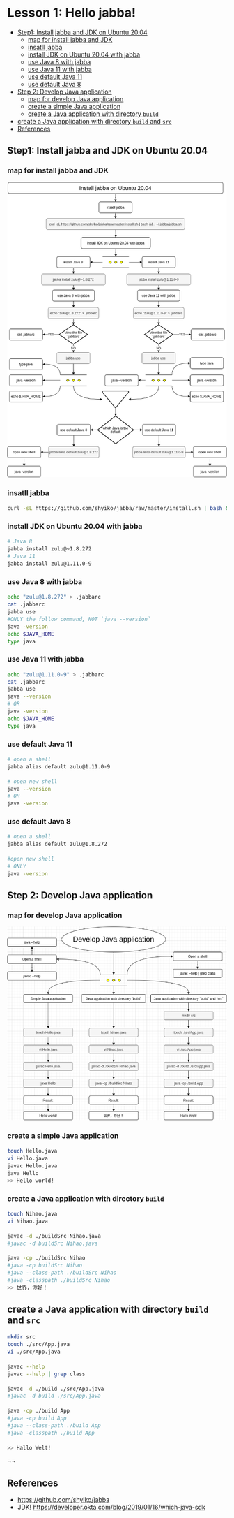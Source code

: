 <h1>Lesson 1: Hello jabba!</h1>

- [Step1:  Install jabba and JDK on Ubuntu 20.04](#step1--install-jabba-and-jdk-on-ubuntu-2004)
  - [map for install jabba and JDK](#map-for-install-jabba-and-jdk)
  - [insatll jabba](#insatll-jabba)
  - [install JDK on Ubuntu 20.04 with jabba](#install-jdk-on-ubuntu-2004-with-jabba)
  - [use Java 8 with jabba](#use-java-8-with-jabba)
  - [use Java 11 with jabba](#use-java-11-with-jabba)
  - [use default Java 11](#use-default-java-11)
  - [use default Java 8](#use-default-java-8)
- [Step 2: Develop Java application](#step-2-develop-java-application)
  - [map for develop Java application](#map-for-develop-java-application)
  - [create a simple Java application](#create-a-simple-java-application)
  - [create a Java application with directory `build`](#create-a-java-application-with-directory-build)
- [create a Java application with directory `build` and `src`](#create-a-java-application-with-directory-build-and-src)
- [References](#references)


## Step1:  Install jabba and JDK on Ubuntu 20.04

### map for install jabba and JDK

![101_hello_jabba-Step1-install-jabba](docs/images/101_hello_jabba-Step1-install-jabba.png)

### insatll jabba
```bash
curl -sL https://github.com/shyiko/jabba/raw/master/install.sh | bash && . ~/.jabba/jabba.sh
```

### install JDK on Ubuntu 20.04 with jabba

```bash
# Java 8
jabba install zulu@~1.8.272
# Java 11
jabba install zulu@1.11.0-9
```

### use Java 8 with jabba
```bash
echo "zulu@1.8.272" > .jabbarc
cat .jabbarc
jabba use
#ONLY the follow command, NOT `java --version`
java -version
echo $JAVA_HOME
type java
```

### use Java 11 with jabba
```bash
echo "zulu@1.11.0-9" > .jabbarc
cat .jabbarc
jabba use
java --version
# OR
java -version
echo $JAVA_HOME
type java
```

### use default Java 11
```bash
# open a shell
jabba alias default zulu@1.11.0-9

# open new shell
java --version
# OR
java -version
```

### use default Java 8
```bash
# open a shell
jabba alias default zulu@1.8.272

#open new shell
# ONLY
java -version
```

## Step 2: Develop Java application

### map for develop Java application
![101_hello_jabba-Step2-develop-java-app](docs/images/101_hello_jabba-Step2-develop-java-app.png)

### create a simple Java application

```bash
touch Hello.java
vi Hello.java
javac Hello.java
java Hello
>> Hello world!
```

### create a Java application with directory `build`

```bash
touch Nihao.java
vi Nihao.java

javac -d ./buildSrc Nihao.java
#javac -d buildSrc Nihao.java

java -cp ./buildSrc Nihao
#java -cp buildSrc Nihao
#java --class-path ./buildSrc Nihao
#java -classpath ./buildSrc Nihao
>> 世界，你好！
```

## create a Java application with directory `build` and `src`

```bash
mkdir src
touch ./src/App.java
vi ./src/App.java

javac --help
javac --help | grep class

javac -d ./build ./src/App.java
#javac -d build ./src/App.java

java -cp ./build App
#java -cp build App
#java --class-path ./build App
#java -classpath ./build App

>> Hallo Welt!
```
¬¬
## References
- https://github.com/shyiko/jabba
- JDK! https://developer.okta.com/blog/2019/01/16/which-java-sdk

































